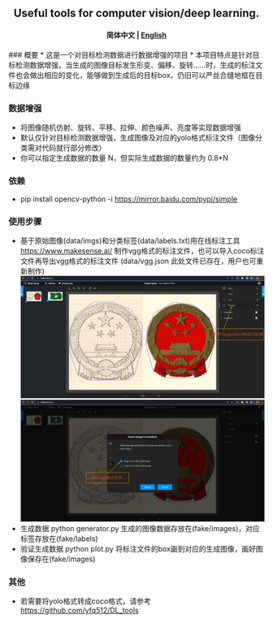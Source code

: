 <h2 align="center">
Useful tools for computer vision/deep learning.
</h2>
<h4 align="center">
    <p><b>简体中文</b> | <a href="https://github.com/yfq512/data_generation_tools/blob/main/README_EN.md">English</a><p>
</h4>
### 概要
* 这是一个对目标检测数据进行数据增强的项目
* 本项目特点是针对目标检测数据增强，当生成的图像目标发生形变、偏移、旋转……时，生成的标注文件也会做出相应的变化，能够做到生成后的目标box，仍旧可以严丝合缝地框在目标边缘

### 数据增强
* 将图像随机仿射、旋转、平移、拉伸、颜色噪声、亮度等实现数据增强
* 默认仅针对目标检测数据增强，生成图像及对应的yolo格式标注文件（图像分类需对代码就行部分修改）
* 你可以指定生成数据的数量 N，但实际生成数据的数量约为 0.8*N

### 依赖
* pip install opencv-python -i https://mirror.baidu.com/pypi/simple

### 使用步骤
* 基于原始图像(data/imgs)和分类标签(data/labels.txt)用在线标注工具 https://www.makesense.ai/ 制作vgg格式的标注文件，也可以导入coco标注文件再导出vgg格式的标注文件 (data/vgg.json 此处文件已存在，用户也可重新制作)
  ![image](https://github.com/yfq512/data_generation_tools/blob/main/imgs/1.jpg)
  ![image](https://github.com/yfq512/data_generation_tools/blob/main/imgs/2.jpg)
* 生成数据 python generator.py 生成的图像数据存放在(fake/images)，对应标签存放在(fake/labels)
* 验证生成数据 python plot.py 将标注文件的box画到对应的生成图像，画好图像保存在(fake/images)

### 其他
* 若需要将yolo格式转成coco格式，请参考 https://github.com/yfq512/DL_tools
